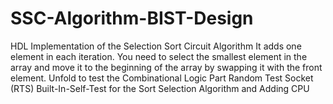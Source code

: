 # SSC-Algorithm-BIST-Design
HDL Implementation of the Selection Sort Circuit Algorithm
It adds one element in each iteration. You need to select the smallest element in the array and move it to the beginning of the array by swapping it with the front element.
Unfold to test the Combinational Logic Part
Random Test Socket (RTS) Built-In-Self-Test for the Sort Selection Algorithm and Adding CPU
